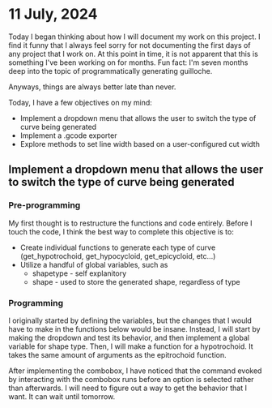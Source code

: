 # 11 July, 2024

Today I began thinking about how I will document my work on this project. I find it funny that I always feel sorry for not documenting the first days of any project that I work on. At this point in time, it is not apparent that this is something I've been working on for months. Fun fact: I'm seven months deep into the topic of programmatically generating guilloche.

Anyways, things are always better late than never.

Today, I have a few objectives on my mind:
- Implement a dropdown menu that allows the user to switch the type of curve being generated
- Implement a .gcode exporter
- Explore methods to set line width based on a user-configured cut width

## Implement a dropdown menu that allows the user to switch the type of curve being generated
### Pre-programming
My first thought is to restructure the functions and code entirely. Before I touch the code, I think the best way to complete this objective is to:
- Create individual functions to generate each type of curve (get_hypotrochoid, get_hypocycloid, get_epicycloid, etc...)
- Utilize a handful of global variables, such as
  - shapetype - self explanitory
  - shape - used to store the generated shape, regardless of type

### Programming
I originally started by defining the variables, but the changes that I would have to make in the functions below would be insane. Instead, I will start by making the dropdown and test its behavior, and then implement a global variable for shape type. Then, I will make a function for a hypotrochoid. It takes the same amount of arguments as the epitrochoid function. 

After implementing the combobox, I have noticed that the command evoked by interacting with the combobox runs before an option is selected rather than afterwards. I will need to figure out a way to get the behavior that I want. It can wait until tomorrow.